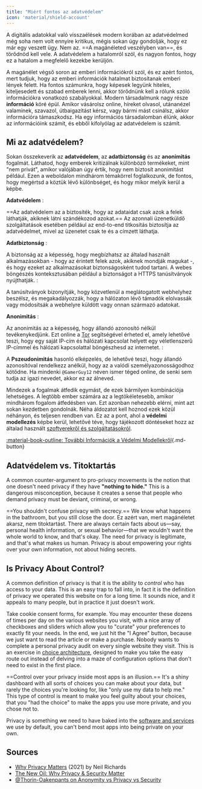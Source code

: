 ```yaml
---
title: "Miért fontos az adatvédelem"
icon: 'material/shield-account'
---
```


A digitális adatokkal való visszaélések modern korában az adatvédelmed még soha nem volt ennyire kritikus, mégis sokan úgy gondolják, hogy ez már egy veszett ügy. Nem az. ==A magánéleted veszélyben van==, és törődnöd kell vele. A adatvédelem a hatalomról szól, és nagyon fontos, hogy ez a hatalom a megfelelő kezekbe kerüljön.

A magánélet végső soron az emberi információkról szól, és ez azért fontos, mert tudjuk, hogy az emberi információk hatalmat biztosítanak emberi lények felett. Ha fontos számunkra, hogy képesek legyünk hiteles, kiteljesedett és szabad emberek lenni, akkor törődnünk kell a rólunk szóló információkra vonatkozó szabályokkal. Modern társadalmunk nagy része **információ** köré épül. Amikor vásárolsz online, híreket olvasol, utánanézel valaminek, szavazol, útbaigazítást kérsz, vagy bármi mást csinálsz, akkor információra támaszkodsz. Ha egy információs társadalomban élünk, akkor az információink számít, és ebből kifolyólag az adatvédelem is számít.

## Mi az adatvédelem?

Sokan összekeverik az **adatvédelem**, az **adatbiztonság** és az **anonimitás** fogalmát. Láthatod, hogy emberek kritizálnak különböző termékeket, mint "nem privát", amikor valójában úgy értik, hogy nem biztosít anonimitást például. Ezen a weboldalon mindhárom témakörrel foglalkozunk, de fontos, hogy megértsd a köztük lévő különbséget, és hogy mikor melyik kerül a képbe.

**Adatvédelem**
:

==Az adatvédelem az a biztosíték, hogy az adataidat csak azok a felek láthatják, akiknek látni szándékozod azokat.== Az azonnali üzenetküldő szolgáltatások esetében például az end-to-end titkosítás biztosítja az adatvédelmet, mivel az üzenetet csak te és a címzett láthatja.

**Adatbiztonság**
:

A biztonság az a képesség, hogy megbízhatsz az általad használt alkalmazásokban - hogy az érintett felek azok, akiknek mondják magukat -, és hogy ezeket az alkalmazásokat biztonságosként tudod tartani. A webes böngészés konteksztusában például a biztonságot a HTTPS tanúsítványok nyújthatják.
:

A tanúsítványok bizonyítják, hogy közvetlenül a meglátogatott webhelyhez beszélsz, és megakadályozzák, hogy a hálózaton lévő támadók elolvassák vagy módosítsák a webhelyre küldött vagy onnan származó adatokat.

**Anonimitás**
:

Az anonimitás az a képesség, hogy állandó azonosító nélkül tevékenykedjünk. Ezt online a [Tor](../tor.md) segítségével érheted el, amely lehetővé teszi, hogy egy saját IP-cím és hálózati kapcsolat helyett egy véletlenszerű IP-címmel és hálózati kapcsolattal böngészhesd az internetet.
:

A **Pszeudonimitás** hasonló elképzelés, de lehetővé teszi, hogy állandó azonosítóval rendelkezz anélkül, hogy az a valódi személyazonosságodhoz kötődne. Ha mindenki `@GamerGuy12` néven ismer téged online, de senki sem tudja az igazi nevedet, akkor ez az álneved.

Mindezek a fogalmak átfedik egymást, de ezek bármilyen kombinációja lehetséges. A legtöbb ember számára az a legtökéletesebb, amikor mindhárom fogalom átfedésben van. Ezt azonban nehezebb elérni, mint azt sokan kezdetben gondolnák. Néha áldozatot kell hoznod ezek közül néhányon, és teljesen rendben van. Ez az a pont, ahol a **védelmi modellezés** képbe kerül, lehetővé téve, hogy tájékozott döntéseket hozz az általad használt [szoftverekről és szolgáltatásokról](../tools.md).

[:material-book-outline: További Információk a Védelmi Modellekről](threat-modeling.md ""){.md-button}

## Adatvédelem vs. Titoktartás

A common counter-argument to pro-privacy movements is the notion that one doesn't need privacy if they have **"nothing to hide."** This is a dangerous misconception, because it creates a sense that people who demand privacy must be deviant, criminal, or wrong.

==You shouldn't confuse privacy with secrecy.== We know what happens in the bathroom, but you still close the door. Ez azért van, mert magánéletet akarsz, nem titoktartást. There are always certain facts about us—say, personal health information, or sexual behavior—that we wouldn't want the whole world to know, and that's okay. The need for privacy is legitimate, and that's what makes us human. Privacy is about empowering your rights over your own information, not about hiding secrets.

## Is Privacy About Control?

A common definition of privacy is that it is the ability to *control* who has access to your data. This is an easy trap to fall into, in fact it is the definition of privacy we operated this website on for a long time. It sounds nice, and it appeals to many people, but in practice it just doesn't work.

Take cookie consent forms, for example. You may encounter these dozens of times per day on the various websites you visit, with a nice array of checkboxes and sliders which allow you to "curate" your preferences to exactly fit your needs. In the end, we just hit the "I Agree" button, because we just want to read the article or make a purchase. Nobody wants to complete a personal privacy audit on every single website they visit. This is an exercise in [choice architecture](https://en.wikipedia.org/wiki/Choice_architecture), designed to make you take the easy route out instead of delving into a maze of configuration options that don't need to exist in the first place.

==Control over your privacy inside most apps is an illusion.== It's a shiny dashboard with all sorts of choices you can make about your data, but rarely the choices you're looking for, like "only use my data to help me." This type of control is meant to make you feel guilty about your choices, that you "had the choice" to make the apps you use more private, and you chose not to.

Privacy is something we need to have baked into the [software and services](../tools.md) we use by default, you can't bend most apps into being private on your own.

## Sources

- [Why Privacy Matters](https://www.amazon.com/Why-Privacy-Matters-Neil-Richards/dp/0190939044) (2021) by Neil Richards
- [The New Oil: Why Privacy & Security Matter](https://thenewoil.org/en/guides/prologue/why/)
- [@Thorin-Oakenpants on Anonymity vs Privacy vs Security](https://code.privacyguides.dev/privacyguides/privacytools.io/issues/1760#issuecomment-10452)
